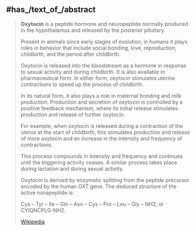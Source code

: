 
## #has_/text_of_/abstract 

> **Oxytocin** is a peptide hormone and neuropeptide 
> normally produced in the hypothalamus and released by the posterior pituitary. 
> 
> Present in animals since early stages of evolution, 
> in humans it plays roles in behavior that include social bonding, love, reproduction, childbirth, 
> and the period after childbirth. 
> 
> Oxytocin is released into the bloodstream as a hormone in response to sexual activity and during childbirth. 
> It is also available in pharmaceutical form. 
> In either form, oxytocin stimulates uterine contractions to speed up the process of childbirth. 
>
> In its natural form, it also plays a role in maternal bonding and milk production. 
> Production and secretion of oxytocin is controlled by a positive feedback mechanism, 
> where its initial release stimulates production and release of further oxytocin. 
> 
> For example, when oxytocin is released during a contraction of the uterus at the start of childbirth, 
> this stimulates production and release of more oxytocin 
> and an increase in the intensity and frequency of contractions. 
> 
> This process compounds in intensity and frequency and continues until the triggering activity ceases. 
> A similar process takes place during lactation and during sexual activity.
>
> Oxytocin is derived by enzymatic splitting from the peptide precursor encoded by the human OXT gene. 
> The deduced structure of the active nonapeptide is:
>
> Cys – Tyr – Ile – Gln – Asn – Cys – Pro – Leu – Gly – NH2, or CYIQNCPLG-NH2.
>
> [Wikipedia](https://en.wikipedia.org/wiki/Oxytocin)






